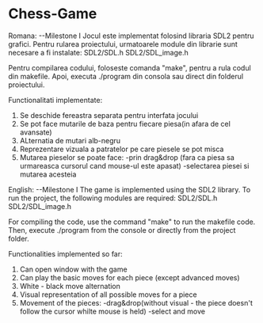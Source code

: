 # Chess-Game

Romana:
--Milestone I
Jocul este implementat folosind libraria SDL2 pentru grafici. Pentru rularea proiectului, urmatoarele module din librarie sunt necesare a fi instalate:
SDL2/SDL.h
SDL2/SDL_image.h

Pentru compilarea codului, foloseste comanda "make", pentru a rula codul din makefile. Apoi, executa ./program din consola sau direct din folderul proiectului.

Functionalitati implementate:
1. Se deschide fereastra separata pentru interfata jocului
2. Se pot face mutarile de baza pentru fiecare piesa(in afara de cel avansate)
3. ALternatia de mutari alb-negru
4. Reprezentare vizuala a patratelor pe care piesele se pot misca
5. Mutarea pieselor se poate face:
  -prin drag&drop (fara ca piesa sa urmareasca cursorul cand mouse-ul este apasat)
  -selectarea piesei si mutarea acesteia

English:
--Milestone I
The game is implemented using the SDL2 library. To run the project, the following modules are required:
SDL2/SDL.h
SDL2/SDL_image.h

For compiling the code, use the command "make" to run the makefile code. Then, execute ./program from the console or directly from the project folder.

Functionalities implemented so far:
1. Can open window with the game
2. Can play the basic moves for each piece (except advanced moves)
3. White - black move alternation
4. Visual representation of all possible moves for a piece
5. Movement of the pieces:
  -drag&drop(without visual - the piece doesn't follow the cursor whilte mouse is held)
  -select and move


